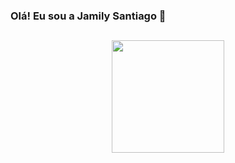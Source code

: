 ### Olá! Eu sou a Jamily Santiago 👋
##

<div align="center">
<a href="https://github.com/jamilysantiago">
<img height="180em"  src="https://github-readme-stats.vercel.app/api?username=jamilysantiago&show_icons=true&theme=dracula&include_all_commits=true&count_private=true"/>
</div>

  
  ##
